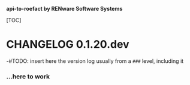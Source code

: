 **api-to-roefact by RENware Software Systems**

[TOC]


# CHANGELOG 0.1.20.dev




-#TODO:
    insert here the version log
    usually from a `###` level, including it





### ...here to work










